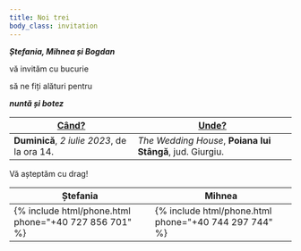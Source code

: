 ```yaml
---
title: Noi trei
body_class: invitation
---
```


**_Ștefania, Mihnea și Bogdan_**

vă invităm cu bucurie

să ne fiți alături pentru

**_nuntă și botez_**

| [Când?](cand) | [Unde?](unde) |
| --- | --- |
| **Duminică**, _2 iulie 2023_, de la ora 14. | _The Wedding House_, **Poiana lui Stângă**, jud. Giurgiu. |

Vă așteptăm cu drag!

| Ștefania | Mihnea |
| --- | --- |
| {% include html/phone.html phone="+40 727 856 701" %} | {% include html/phone.html phone="+40 744 297 744" %} |
